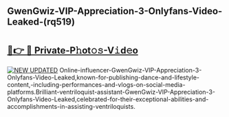 ## GwenGwiz-VIP-Appreciation-3-Onlyfans-Video-Leaked-(rq519)


# <h2><a href="https://mediaupload.pro?-19M">🔗👉 🔴 Private-P𝚑ot𝚘𝚜-V𝚒d𝚎o</a></h2>

[![NEW UPDATED](https://i.imgur.com/0qMVB7G.gif)](https://mediaupload.pro?-19M)
Online-influencer-GwenGwiz-VIP-Appreciation-3-Onlyfans-Video-Leaked,known-for-publishing-dance-and-lifestyle-content,-including-performances-and-vlogs-on-social-media-platforms.Brilliant-ventriloquist-assistant-GwenGwiz-VIP-Appreciation-3-Onlyfans-Video-Leaked,celebrated-for-their-exceptional-abilities-and-accomplishments-in-assisting-ventriloquists.  